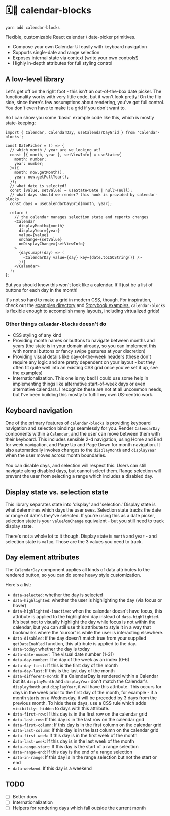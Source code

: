# 🗓🧱 calendar-blocks

```
yarn add calendar-blocks
```

Flexible, customizable React calendar / date-picker primitives.

- Compose your own Calendar UI easily with keyboard navigation
- Supports single-date and range selection
- Exposes internal state via context (write your own controls!)
- Highly in-depth attributes for full styling control

## A low-level library

Let's get off on the right foot - this isn't an out-of-the-box date picker. The functionality works with very little code, but it won't look pretty! On the flip side, since there's few assumptions about rendering, you've got full control. You don't even have to make it a grid if you don't want to.

So I can show you some 'basic' example code like this, which is mostly state-keeping:

```tsx
import { Calendar, CalendarDay, useCalendarDayGrid } from 'calendar-blocks';

const DatePicker = () => {
  // which month / year are we looking at?
  const [{ month, year }, setViewInfo] = useState<{
    month: number;
    year: number;
  }>({
    month: now.getMonth(),
    year: now.getFullYear(),
  });
  // what date is selected?
  const [value, setValue] = useState<Date | null>(null);
  // what days should we render? this hook is provided by calendar-blocks
  const days = useCalendarDayGrid(month, year);

  return (
    // the calendar manages selection state and reports changes
    <Calendar
      displayMonth={month}
      displayYear={year}
      value={value}
      onChange={setValue}
      onDisplayChange={setViewInfo}
    >
      {days.map((day) => (
        <CalendarDay value={day} key={date.toISOString()} />
      ))}
    </Calendar>
  );
};
```

But you should know this won't look like a calendar. It'll just be a list of buttons for each day in the month!

It's not so hard to make a grid in modern CSS, though. For inspiration, check out the [examples directory](https://github.com/a-type/calendar-blocks/tree/main/homepage/src/examples) and [Storybook examples.](https://a-type.github.io/calendar-blocks/storybook) `calendar-blocks` is flexible enough to accomplish many layouts, including virtualized grids!

### Other things `calendar-blocks` doesn't do

- CSS styling of any kind
- Providing month names or buttons to navigate between months and years (the state is in your domain already, so you can implement this with normal buttons or fancy swipe gestures at your discretion)
- Providing visual details like day-of-the-week headers (these don't require any logic and are pretty dependent on your layout - but they often fit quite well into an existing CSS grid once you've set it up, see the examples)
- Internationalization. This one is my bad! I could use some help in implementing things like alternative start-of-week days or even alternative calendars. I recognize these are not at all uncommon needs, but I've been building this mostly to fulfill my own US-centric work.

## Keyboard navigation

One of the primary features of `calendar-blocks` is providing keyboard navigation and selection bindings seamlessly for you. Render `CalendarDay` components within a `Calendar`, and the user can move between them with their keyboard. This includes sensible 2-d navigation, using Home and End for week navigation, and Page Up and Page Down for month navigation. It also automatically invokes changes to the `displayMonth` and `displayYear` when the user moves across month boundaries.

You can disable days, and selection will respect this. Users can still navigate along disabled days, but cannot select them. Range selection will prevent the user from selecting a range which includes a disabled day.

## Display state vs. selection state

This library separates state into 'display' and 'selection.' Display state is what determines which days the user sees. Selection state tracks the date or range of date's they've selected. If you're using this as a date picker, selection state is your `value`/`onChange` equivalent - but you still need to track display state.

There's not a whole lot to it though. Display state is `month` and `year` - and selection state is `value`. Those are the 3 values you need to track.

## Day element attributes

The `CalendarDay` component applies all kinds of data attributes to the rendered button, so you can do some heavy style customization.

Here's a list:

- `data-selected`: whether the day is selected
- `data-highlighted`: whether the user is highlighting the day (via focus or hover)
- `data-highlighted-inactive`: when the calendar doesn't have focus, this attribute is applied to the highlighted day instead of `data-highlighted`. It's best not to visually highlight the day while focus is not within the calendar, but you can still use this attribute to style it in a way that bookmarks where the 'cursor' is while the user is interacting elsewhere.
- `data-disabled`: if the day doesn't match true from your supplied `getDateEnabled` function, this attribute is applied to the day.
- `data-today`: whether the day is today
- `data-date-number`: The visual date number (1-31)
- `data-day-number`: The day of the week as an index (0-6)
- `data-day-first`: If this is the first day of the month
- `data-day-last`: If this is the last day of the month
- `data-different-month`: If a CalendarDay is rendered within a Calendar but its `displayMonth` and `displayYear` don't match the Calendar's `displayMonth` and `displayYear`, it will have this attribute. This occurs for days in the week prior to the first day of the month, for example - if a month starts on a Wednesday, it will be preceded by 3 days from the previous month. To hide these days, use a CSS rule which adds `visibility: hidden` to days with this attribute.
- `data-first-row`: If this day is in the first row on the calendar grid
- `data-last-row`: If this day is in the last row on the calendar grid
- `data-first-column`: If this day is in the first column on the calendar grid
- `data-last-column`: If this day is in the last column on the calendar grid
- `data-first-week`: If this day is in the first week of the month
- `data-last-week`: If this day is in the last week of the month
- `data-range-start`: If this day is the start of a range selection
- `data-range-end`: If this day is the end of a range selection
- `data-in-range`: If this day is in the range selection but not the start or end
- `data-weekend`: If this day is a weekend

## TODO

- [ ] Better docs
- [ ] Internationalization
- [ ] Helpers for rendering days which fall outside the current month
